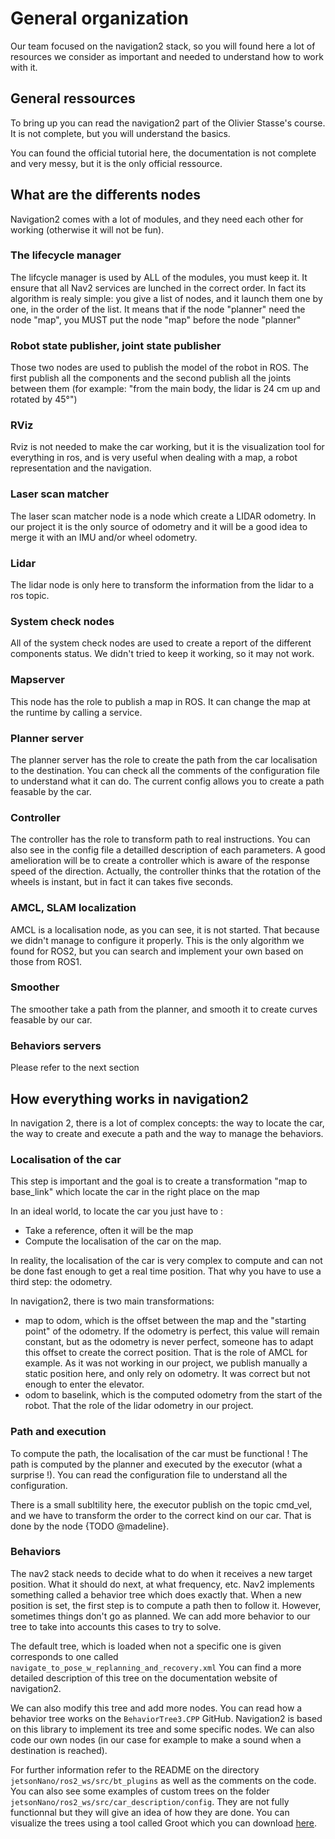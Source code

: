 # General organization

Our team focused on the navigation2 stack, so you will found here a lot of resources we consider as important and needed to understand how to work with it.

## General ressources

To bring up you can read the navigation2 part of the Olivier Stasse's course. It is not complete, but you will understand the basics.

You can found the official tutorial here, the documentation is not complete and very messy, but it is the only official ressource.

## What are the differents nodes

Navigation2 comes with a lot of modules, and they need each other for working (otherwise it will not be fun).

### The lifecycle manager

The lifcycle manager is used by ALL of the modules, you must keep it. It ensure that all Nav2 services are lunched in the correct order. In fact its algorithm is realy simple: you give a list of nodes, and it launch them one by one, in the order of the list. It means that if the node "planner" need the node "map", you MUST put the node "map" before the node "planner"

### Robot state publisher, joint state publisher

Those two nodes are used to publish the model of the robot in ROS. The first publish all the components and the second publish all the joints between them (for example: "from the main body, the lidar is 24 cm up and rotated by 45°")

### RViz

Rviz is not needed to make the car working, but it is the visualization tool for everything in ros, and is very useful when dealing with a map, a robot representation and the navigation.

### Laser scan matcher

The laser scan matcher node is a node which create a LIDAR odometry. In our project it is the only source of odometry and it will be a good idea to merge it with an IMU and/or wheel odometry.

### Lidar

The lidar node is only here to transform the information from the lidar to a ros topic.

### System check nodes

All of the system check nodes are used to create a report of the different components status. We didn't tried to keep it working, so it may not work.

### Mapserver

This node has the role to publish a map in ROS. It can change the map at the runtime by calling a service.

### Planner server

The planner server has the role to create the path from the car localisation to the destination. You can check all the comments of the configuration file to understand what it can do. The current config allows you to create a path feasable by the car.

### Controller

The controller has the role to transform path to real instructions. You can also see in the config file a detailled description of each parameters. A good amelioration will be to create a controller which is aware of the response speed of the direction. Actually, the controller thinks that the rotation of the wheels is instant, but in fact it can takes five seconds.

### AMCL, SLAM localization

AMCL is a localisation node, as you can see, it is not started. That because we didn't manage to configure it properly. This is the only algorithm we found for ROS2, but you can search and implement your own based on those from ROS1.

### Smoother

The smoother take a path from the planner, and smooth it to create curves feasable by our car.

### Behaviors servers

Please refer to the next section

## How everything works in navigation2


In navigation 2, there is a lot of complex concepts: the way to locate the car, the way to create and execute a path and the way to manage the behaviors.

### Localisation of the car

This step is important and the goal is to create a transformation "map to base_link" which locate the car in the right place on the map

In an ideal world, to locate the car you just have to :
- Take a reference, often it will be the map
- Compute the localisation of the car on the map.

In reality, the localisation of the car is very complex to compute and can not be done fast enough to get a real time position. That why you have to use a third step: the odometry.

In navigation2, there is two main transformations:
- map to odom, which is the offset between the map and the "starting point" of the odometry. If the odometry is perfect, this value will remain constant, but as the odometry is never perfect, someone has to adapt this offset to create the correct position. That is the role of AMCL for example. As it was not working in our project, we publish manually a static position here, and only rely on odometry. It was correct but not enough to enter the elevator.
- odom to baselink, which is the computed odometry from the start of the robot. That the role of the lidar odometry in our project.

### Path and execution

To compute the path, the localisation of the car must be functional ! The path is computed by the planner and executed by the executor (what a surprise !). You can read the configuration file to understand all the configuration.

There is a small subltility here, the executor publish on the topic cmd_vel, and we have to transform the order to the correct kind on our car. That is done by the node {TODO @madeline}. 

### Behaviors
The nav2 stack needs to decide what to do when it receives a new target position. What it should do next, at what frequency, etc. Nav2 implements something called a behavior tree which does exactly that. When a new position is set, the first step is to compute a path then to follow it. However, sometimes things don't go as planned. We can add more behavior to our tree to take into accounts this cases to try to solve. 

The default tree, which is loaded when not a specific one is given corresponds to one called `navigate_to_pose_w_replanning_and_recovery.xml` You can find a more detailed description of this tree on the documentation website of  navigation2. 

We can also modify this tree and add more nodes. You can read how a behavior tree works on the `BehaviorTree3.CPP` GitHub. Navigation2 is based on this library to implement its tree and some specific nodes. We can also code our own nodes (in our case for example to make a sound when a destination is reached). 

For further information refer to the README on the directory `jetsonNano/ros2_ws/src/bt_plugins` as well as the comments on the code. You can also see some examples of custom trees on the folder `jetsonNano/ros2_ws/src/car_description/config`. They are not fully functionnal but they will give an idea of how they are done. You can visualize the trees using a tool called Groot which you can download [here](https://github.com/BehaviorTree/Groot). 



